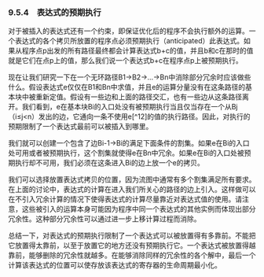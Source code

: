 ### 9.5.4　表达式的预期执行

对于被插入的表达式还有一个约束，即保证优化后的程序不会执行额外的运算。一个表达式的各个拷贝所放置的程序点必须预期执行（anticipated）此表达式。如果从程序点p出发的所有路径最终都会计算表达式b+c的值，并且b和c在那时的值就是它们在点p上的值，那么我们说一个表达式b+c在程序点p上被预期执行。

现在让我们研究一下在一个无环路径B1→B2→…→Bn中消除部分冗余时应该做些什么。假设表达式e仅仅在B1和Bn中求值，并且e的运算分量没有在这条路径的基本块中被重新定值。假设有一些边和上面的路径交汇，也有一些边从这条路径离开。我们看到，e在基本块Bi的入口处没有被预期执行当且仅当存在一个从Bj（i≤j<n）发出的边，它通向一条不使用e[^12]的值的执行路径。因此，对执行的预期限制了一个表达式最前可以被插入到哪里。

我们就可以创建一个包含了边Bi-1→Bi的满足下面条件的割集。如果e在Bi的入口处可用或者被预期执行，这个割集就使得e在Bn中冗余。如果e在Bi的入口处被预期执行却不可用，我们必须在这条进入Bi的边上放一个e的拷贝。

我们可以选择放置表达式拷贝的位置，因为流图中通常有多个割集满足所有要求。在上面的讨论中，表达式的计算在进入我们所关心的路径的边上引入。这样做可以在不引入冗余计算的情况下使得表达式的计算尽量靠近对表达式值的使用。请注意，这些被引入的运算本身可能因为程序中同一个表达式的其他实例而体现出部分冗余性。这种部分冗余性可以通过进一步上移计算过程而消除。

总结一下，对表达式的预期执行限制了一个表达式可以被放置得有多靠前。不能把它放置得太靠前，以至于放置它的地方还没有预期执行它。一个表达式被放置得越靠前，能够删除的冗余性就越多。在能够消除同样的冗余性的各个解中，最后一个计算该表达式的位置可以使存放该表达式的寄存器的生命周期最小化。